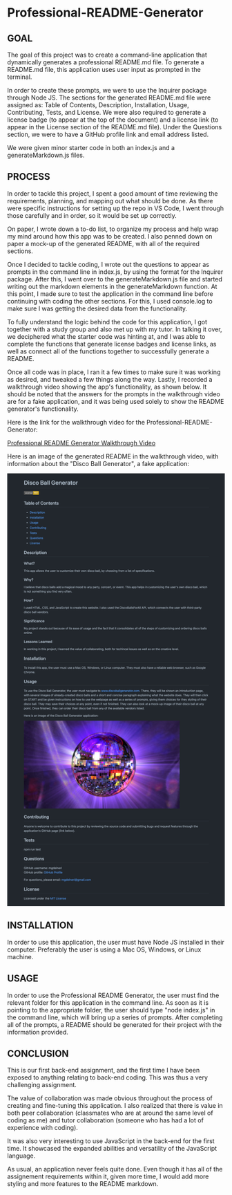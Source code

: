 # Professional-README-Generator

## GOAL

The goal of this project was to create a command-line application that dynamically generates a professional README.md file. To generate a README.md file, this application uses user input as prompted in the terminal. 

In order to create these prompts, we were to use the Inquirer package through Node JS. The sections for the generated README.md file were assigned as: Table of Contents, Description, Installation, Usage, Contributing, Tests, and License. We were also required to generate a license badge (to appear at the top of the document) and a license link (to appear in the License section of the README.md file). Under the Questions section, we were to have a GitHub profile link and email address listed. 

We were given minor starter code in both an index.js and a generateMarkdown.js files. 

## PROCESS

In order to tackle this project, I spent a good amount of time reviewing the requirements, planning, and mapping out what should be done. As there were specific instructions for setting up the repo in VS Code, I went through those carefully and in order, so it would be set up correctly. 

On paper, I wrote down a to-do list, to organize my process and help wrap my mind around how this app was to be created. I also penned down on paper a mock-up of the generated README, with all of the required sections. 

Once I decided to tackle coding, I wrote out the questions to appear as prompts in the command line in index.js, by using the format for the Inquirer package. After this, I went over to the generateMarkdown.js file and started writing out the markdown elements in the generateMarkdown function. At this point, I made sure to test the application in the command line before continuing with coding the other sections. For this, I used console.log to make sure I was getting the desired data from the functionality. 

To fully understand the logic behind the code for this application, I got together with a study group and also met up with my tutor. In talking it over, we deciphered what the starter code was hinting at, and I was able to complete the functions that generate license badges and license links, as well as connect all of the functions together to successfully generate a README. 

Once all code was in place, I ran it a few times to make sure it was working as desired, and tweaked a few things along the way. Lastly, I recorded a walkthrough video showing the app's functionality, as shown below. It should be noted that the answers for the prompts in the walkthrough video are for a fake application, and it was being used solely to show the README generator's functionality. 

Here is the link for the walkthrough video for the Professional-README-Generator: 

[Professional README Generator Walkthrough Video](https://drive.google.com/file/d/1QNfESasexFu_FbaEWoTYlSJh6k86wLI1/view)

Here is an image of the generated README in the walkthrough video, with information about the "Disco Ball Generator", a fake application: 

![Generated README](utils/screencapture-github-mgdelneri-Professional-README-Generator-blob-main-Generated-README-README-md-2021-04-12-14_48_30-edit.png)

## INSTALLATION

In order to use this application, the user must have Node JS installed in their computer. Preferably the user is using a Mac OS, Windows, or Linux machine. 

## USAGE

In order to use the Professional README Generator, the user must find the relevant folder for this application in the command line. As soon as it is pointing to the appropriate folder, the user should type "node index.js" in the command line, which will bring up a series of prompts. After completing all of the prompts, a README should be generated for their project with the information provided. 

## CONCLUSION

This is our first back-end assignment, and the first time I have been exposed to anything relating to back-end coding. This was thus a very challenging assignment. 

The value of collaboration was made obvious throughout the process of creating and fine-tuning this application. I also realized that there is value in both peer collaboration (classmates who are at around the same level of coding as me) and tutor collaboration (someone who has had a lot of experience with coding). 

It was also very interesting to use JavaScript in the back-end for the first time. It showcased the expanded abilities and versatility of the JavaScript language.  

As usual, an application never feels quite done. Even though it has all of the assignement requirements within it, given more time, I would add more styling and more features to the README markdown. 




